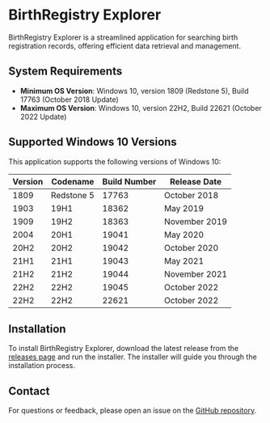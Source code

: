 # BirthRegistry Explorer

BirthRegistry Explorer is a streamlined application for searching birth registration records, offering efficient data retrieval and management.

## System Requirements

- **Minimum OS Version**: Windows 10, version 1809 (Redstone 5), Build 17763 (October 2018 Update)
- **Maximum OS Version**: Windows 10, version 22H2, Build 22621 (October 2022 Update)

## Supported Windows 10 Versions

This application supports the following versions of Windows 10:

| Version     | Codename    | Build Number | Release Date       |
|-------------|-------------|--------------|--------------------|
| 1809        | Redstone 5  | 17763        | October 2018       |
| 1903        | 19H1        | 18362        | May 2019           |
| 1909        | 19H2        | 18363        | November 2019      |
| 2004        | 20H1        | 19041        | May 2020           |
| 20H2        | 20H2        | 19042        | October 2020       |
| 21H1        | 21H1        | 19043        | May 2021           |
| 21H2        | 21H2        | 19044        | November 2021      |
| 22H2        | 22H2        | 19045        | October 2022       |
| 22H2        | 22H2        | 22621        | October 2022       |

## Installation

To install BirthRegistry Explorer, download the latest release from the [releases page](https://github.com/rumanprodhan/bdris/releases) and run the installer. The installer will guide you through the installation process.

## Contact

For questions or feedback, please open an issue on the [GitHub repository](https://github.com/rumanprodhan/bdris/issues).
